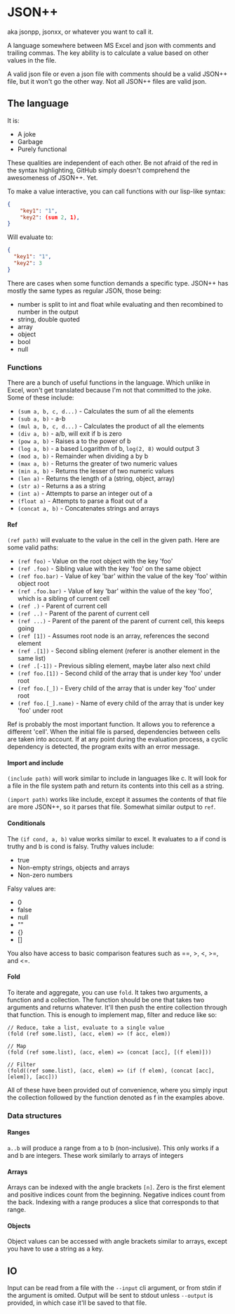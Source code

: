 # JSON++

aka jsonpp, jsonxx, or whatever you want to call it.

A language somewhere between MS Excel and json with comments and trailing
commas. The key ability is to calculate a value based on other values in the
file.

A valid json file or even a json file with comments should be a valid JSON++
file, but it won't go the other way. Not all JSON++ files are valid json.

## The language

It is:

- A joke
- Garbage
- Purely functional

These qualities are independent of each other. Be not afraid of the red in the
syntax highlighting, GitHub simply doesn't comprehend the awesomeness of JSON++.
Yet.

To make a value interactive, you can call functions with our lisp-like syntax:

```json
{
    "key1": "1",
    "key2": (sum 2, 1),
}
```

Will evaluate to:

```json
{
  "key1": "1",
  "key2": 3
}
```

There are cases when some function demands a specific type. JSON++ has mostly
the same types as regular JSON, those being:

- number is split to int and float while evaluating and then recombined to number in the output
- string, double quoted
- array
- object
- bool
- null

### Functions

There are a bunch of useful functions in the language. Which unlike in Excel,
won't get translated because I'm not that committed to the joke. Some of these
include:

- `(sum a, b, c, d...)` - Calculates the sum of all the elements
- `(sub a, b)` - a-b
- `(mul a, b, c, d...)` - Calculates the product of all the elements
- `(div a, b)` - a/b, will exit if b is zero
- `(pow a, b)` - Raises a to the power of b
- `(log a, b)` - a based Logarithm of b, `log(2, 8)` would output 3
- `(mod a, b)` - Remainder when dividing a by b
- `(max a, b)` - Returns the greater of two numeric values
- `(min a, b)` - Returns the lesser of two numeric values
- `(len a)` - Returns the length of a (string, object, array)
- `(str a)` - Returns a as a string
- `(int a)` - Attempts to parse an integer out of a
- `(float a)` - Attempts to parse a float out of a
- `(concat a, b)` - Concatenates strings and arrays

#### Ref

`(ref path)` will evaluate to the value in the cell in the given path. Here are
some valid paths:

- `(ref foo)` - Value on the root object with the key 'foo'
- `(ref .foo)` - Sibling value with the key 'foo' on the same object
- `(ref foo.bar)` - Value of key 'bar' within the value of the key 'foo' within object root
- `(ref .foo.bar)` - Value of key 'bar' within the value of the key 'foo', which is a sibling of current cell
- `(ref .)` - Parent of current cell
- `(ref ..)` - Parent of the parent of current cell
- `(ref ...)` - Parent of the parent of the parent of current cell, this keeps going
- `(ref [1])` - Assumes root node is an array, references the second element
- `(ref .[1])` - Second sibling element (referer is another element in the same list)
- `(ref .[-1])` - Previous sibling element, maybe later also next child
- `(ref foo.[1])` - Second child of the array that is under key 'foo' under root
- `(ref foo.[_])` - Every child of the array that is under key 'foo' under root
- `(ref foo.[_].name)` - Name of every child of the array that is under key 'foo' under root

Ref is probably the most important function. It allows you to reference a
different 'cell'. When the initial file is parsed, dependencies between cells
are taken into account. If at any point during the evaluation process, a cyclic
dependency is detected, the program exits with an error message.

#### Import and include

`(include path)` will work similar to include in languages like c. It will look
for a file in the file system path and return its contents into this cell as a
string.

`(import path)` works like include, except it assumes the contents of that file
are more JSON++, so it parses that file. Somewhat similar output to `ref`.

#### Conditionals

The `(if cond, a, b)` value works similar to excel. It evaluates to a if cond is
truthy and b is cond is falsy. Truthy values include:

- true
- Non-empty strings, objects and arrays
- Non-zero numbers

Falsy values are:

- 0
- false
- null
- ""
- {}
- []

You also have access to basic comparison features such as ==, >, <, >=, and <=.

#### Fold

To iterate and aggregate, you can use `fold`. It takes two arguments, a function
and a collection. The function should be one that takes two arguments and
returns whatever. It'll then push the entire collection through that function.
This is enough to implement map, filter and reduce like so:

```
// Reduce, take a list, evaluate to a single value
(fold (ref some.list), (acc, elem) => (f acc, elem))

// Map
(fold (ref some.list), (acc, elem) => (concat [acc], [(f elem)]))

// Filter
(fold((ref some.list), (acc, elem) => (if (f elem), (concat [acc], [elem]), [acc]))
```

All of these have been provided out of convenience, where you simply input the
collection followed by the function denoted as f in the examples above.

### Data structures

#### Ranges

`a..b` will produce a range from a to b (non-inclusive). This only works if a
and b are integers. These work similarly to arrays of integers

#### Arrays

Arrays can be indexed with the angle brackets `[n]`. Zero is the first element
and positive indices count from the beginning. Negative indices count from the
back. Indexing with a range produces a slice that corresponds to that range.

#### Objects

Object values can be accessed with angle brackets similar to arrays, except you
have to use a string as a key.

## IO

Input can be read from a file with the `--input` cli argument, or from stdin if
the argument is omited. Output will be sent to stdout unless `--output` is
provided, in which case it'll be saved to that file.
